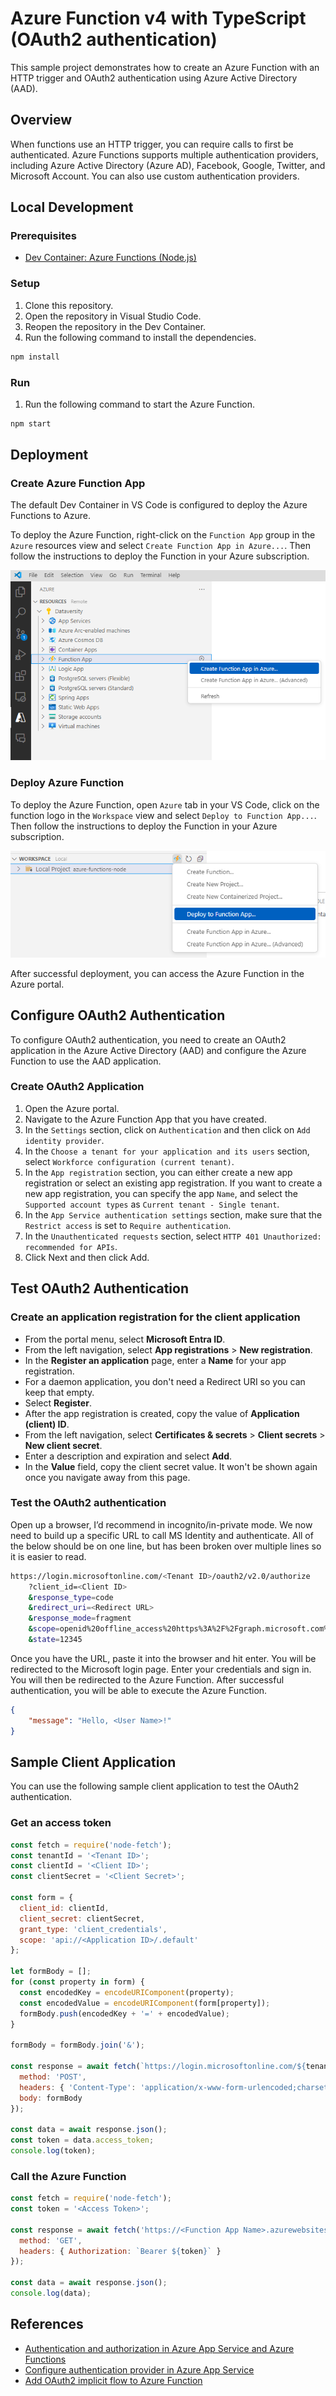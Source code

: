 # Azure Function v4 with TypeScript (OAuth2 authentication)

This sample project demonstrates how to create an Azure Function with an HTTP trigger and OAuth2 authentication using Azure Active Directory (AAD).

## Overview

When functions use an HTTP trigger, you can require calls to first be authenticated. Azure Functions supports multiple authentication providers, including Azure Active Directory (Azure AD), Facebook, Google, Twitter, and Microsoft Account. You can also use custom authentication providers. 

## Local Development

### Prerequisites

- [Dev Container: Azure Functions (Node.js)](https://code.visualstudio.com/docs/devcontainers/containers)

### Setup

1. Clone this repository.
2. Open the repository in Visual Studio Code.
3. Reopen the repository in the Dev Container.
4. Run the following command to install the dependencies.

```bash
npm install
```

### Run

1. Run the following command to start the Azure Function.

```bash
npm start
```

## Deployment

### Create Azure Function App

The default Dev Container in VS Code is configured to deploy the Azure Functions to Azure. 

To deploy the Azure Function, right-click on the `Function App` group in the `Azure` resources view and select `Create Function App in Azure...`. Then follow the instructions to deploy the Function in your Azure subscription.

![vscode-create-function-app](/doc/.attachments/vscode-create-function-app.png)

### Deploy Azure Function

To deploy the Azure Function, open `Azure` tab in your VS Code,
click on the function logo in the `Workspace` view and select `Deploy to Function App...`. Then follow the instructions to deploy the Function in your Azure subscription.

![vscode-deploy-function-app](/doc/.attachments/vscode-deploy-function-app.png)

After successful deployment, you can access the Azure Function in the Azure portal. 

## Configure OAuth2 Authentication

To configure OAuth2 authentication, you need to create an OAuth2 application in the Azure Active Directory (AAD) and configure the Azure Function to use the AAD application.

### Create OAuth2 Application

1. Open the Azure portal.
2. Navigate to the Azure Function App that you have created.
3. In the `Settings` section, click on `Authentication` and then click on `Add identity provider`.
4. In the `Choose a tenant for your application and its users` section, select `Workforce configuration (current tenant)`.
5. In the `App registration` section, you can either create a new app registration or select an existing app registration. If you want to create a new app registration, you can specify the app `Name`, and select the `Supported account types` as `Current tenant - Single tenant`.
6. In the `App Service authentication settings` section, make sure that the `Restrict access` is set to `Require authentication`.
7. In the `Unauthenticated requests` section, select `HTTP 401 Unauthorized: recommended for APIs`.
8. Click Next and then click Add.

## Test OAuth2 Authentication 

### Create an application registration for the client application

-   From the portal menu, select **Microsoft Entra ID**.
-   From the left navigation, select **App registrations** > **New registration**.
-   In the **Register an application** page, enter a **Name** for your app registration.
-   For a daemon application, you don't need a Redirect URI so you can keep that empty.
-   Select **Register**.
-   After the app registration is created, copy the value of **Application (client) ID**.
-   From the left navigation, select **Certificates & secrets** > **Client secrets** > **New client secret**.
-   Enter a description and expiration and select **Add**.
-   In the **Value** field, copy the client secret value. It won't be shown again once you navigate away from this page.

### Test the OAuth2 authentication 

Open up a browser, I’d recommend in incognito/in-private mode. We now need to build up a specific URL to call MS Identity and authenticate. All of the below should be on one line, but has been broken over multiple lines so it is easier to read.

```sh
https://login.microsoftonline.com/<Tenant ID>/oauth2/v2.0/authorize
    ?client_id=<Client ID>
    &response_type=code
    &redirect_uri=<Redirect URL>
    &response_mode=fragment
    &scope=openid%20offline_access%20https%3A%2F%2Fgraph.microsoft.com%2Fuser.read
    &state=12345
```

Once you have the URL, paste it into the browser and hit enter. You will be redirected to the Microsoft login page. Enter your credentials and sign in. You will then be redirected to the Azure Function. After successful authentication, you will be able to execute the Azure Function. 


```json
{
    "message": "Hello, <User Name>!"
}
```


## Sample Client Application

You can use the following sample client application to test the OAuth2 authentication.

### Get an access token

```js
const fetch = require('node-fetch');
const tenantId = '<Tenant ID>';
const clientId = '<Client ID>';
const clientSecret = '<Client Secret>';

const form = {
  client_id: clientId,
  client_secret: clientSecret,
  grant_type: 'client_credentials',
  scope: 'api://<Application ID>/.default'
};

let formBody = [];
for (const property in form) {
  const encodedKey = encodeURIComponent(property);
  const encodedValue = encodeURIComponent(form[property]);
  formBody.push(encodedKey + '=' + encodedValue);
}

formBody = formBody.join('&');

const response = await fetch(`https://login.microsoftonline.com/${tenantId}/oauth2/v2.0/token`, {
  method: 'POST',
  headers: { 'Content-Type': 'application/x-www-form-urlencoded;charset=UTF-8' },
  body: formBody
});

const data = await response.json();
const token = data.access_token;
console.log(token);
```


### Call the Azure Function

```js
const fetch = require('node-fetch');
const token = '<Access Token>';

const response = await fetch('https://<Function App Name>.azurewebsites.net/api/<Function Name>', {
  method: 'GET',
  headers: { Authorization: `Bearer ${token}` }
});

const data = await response.json();
console.log(data);
```



## References

- [Authentication and authorization in Azure App Service and Azure Functions](https://learn.microsoft.com/en-us/azure/app-service/overview-authentication-authorization)
- [Configure authentication provider in Azure App Service](https://learn.microsoft.com/en-us/azure/app-service/configure-authentication-provider-aad?tabs=workforce-tenant)
- [Add OAuth2 implicit flow to Azure Function](https://blog.powney.info/2019/05/add-oauth-implicit-flow-to-azure-function)


